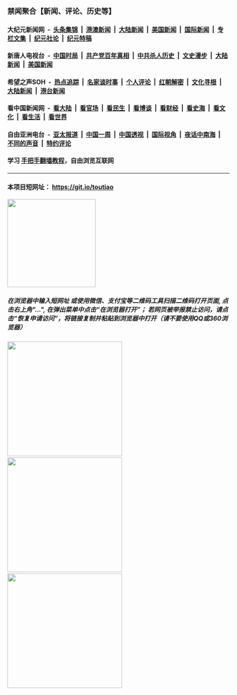 ### 禁闻聚合【新闻、评论、历史等】

#### 大纪元新闻网 &nbsp;-&nbsp; [头条集锦](indexes/E头条集锦.md?t=02071133) &nbsp;|&nbsp; [港澳新闻](indexes/E港澳新闻.md?t=02071133)  &nbsp;|&nbsp; [大陆新闻](indexes/E大陆新闻.md?t=02071133) &nbsp;|&nbsp; [美国新闻](indexes/E美国新闻.md?t=02071133) &nbsp;|&nbsp; [国际新闻](indexes/E国际新闻.md?t=02071133) &nbsp;|&nbsp; [专栏文集](indexes/E专栏文集.md?t=02071133) &nbsp;|&nbsp; [纪元社论](indexes/E纪元社论.md?t=02071133) &nbsp;|&nbsp; [纪元特稿](indexes/E纪元特稿.md?t=02071133) 

#### 新唐人电视台 &nbsp;-&nbsp; [中国时局](indexes/N中国时局.md?t=02071133) &nbsp;|&nbsp; [共产党百年真相](indexes/N共产党百年真相.md?t=02071133) &nbsp;|&nbsp; [中共杀人历史](indexes/N中共杀人历史.md?t=02071133) &nbsp;|&nbsp; [文史漫步](indexes/N文史漫步.md?t=02071133) &nbsp;|&nbsp; [大陆新闻](indexes/N大陆新闻.md?t=02071133) &nbsp;|&nbsp; [美国新闻](indexes/N美国新闻.md?t=02071133)

#### 希望之声SOH &nbsp;-&nbsp; [热点追踪](indexes/H热点追踪.md?t=02071133) &nbsp;|&nbsp; [名家谈时事](indexes/H名家谈时事.md?t=02071133) &nbsp;|&nbsp; [个人评论](indexes/H个人评论.md?t=02071133)  &nbsp;|&nbsp; [红朝解密](indexes/H红朝解密.md?t=02071133) &nbsp;|&nbsp; [文化寻根](indexes/H文化寻根.md?t=02071133) &nbsp;|&nbsp; [大陆新闻](indexes/H大陆新闻.md?t=02071133) &nbsp;|&nbsp; [港台新闻](indexes/H港台新闻.md?t=02071133)

#### 看中国新闻网 &nbsp;-&nbsp; [看大陆](indexes/S看大陆.md?t=02071133) &nbsp;|&nbsp; [看官场](indexes/S看官场.md?t=02071133) &nbsp;|&nbsp; [看民生](indexes/S看民生.md?t=02071133)  &nbsp;|&nbsp; [看博谈](indexes/S看博谈.md?t=02071133) &nbsp;|&nbsp; [看财经](indexes/S看财经.md?t=02071133) &nbsp;|&nbsp; [看史海](indexes/S看史海.md?t=02071133) &nbsp;|&nbsp; [看文化](indexes/S看文化.md?t=02071133) &nbsp;|&nbsp; [看生活](indexes/S看生活.md?t=02071133) &nbsp;|&nbsp; [看世界](indexes/S看世界.md?t=02071133)

#### 自由亚洲电台 &nbsp;-&nbsp; [亚太报道](indexes/R亚太报道.md?t=02071133) &nbsp;|&nbsp; [中国一周](indexes/R中国一周.md?t=02071133) &nbsp;|&nbsp; [中国透视](indexes/R中国透视.md?t=02071133)  &nbsp;|&nbsp; [国际视角](indexes/R国际视角.md?t=02071133) &nbsp;|&nbsp; [夜话中南海](indexes/R夜话中南海.md?t=02071133) &nbsp;|&nbsp; [不同的声音](indexes/R不同的声音.md?t=02071133) &nbsp;|&nbsp; [特约评论](indexes/R特约评论.md?t=02071133)

#### 学习 [手把手翻墙教程](https://github.com/gfw-breaker/guides/wiki)，自由浏览互联网

----

#### 本项目短网址： https://git.io/toutiao
<img src="https://raw.githubusercontent.com/gfw-breaker/banned-news/master/scripts/img/qr.png" width="200px"/>  

##### 在浏览器中输入短网址 或使用微信、支付宝等二维码工具扫描二维码打开页面, 点击右上角"...", 在弹出菜单中点击“在浏览器打开”； 若网页被举报禁止访问，请点击“恢复申请访问”，将链接复制并粘贴到浏览器中打开（请不要使用QQ或360浏览器）

<img src="https://raw.githubusercontent.com/gfw-breaker/banned-news/master/scripts/img/1.png" width="260px"/> &nbsp; <img src="https://raw.githubusercontent.com/gfw-breaker/banned-news/master/scripts/img/2.png" width="260px"/> &nbsp; <img src="https://raw.githubusercontent.com/gfw-breaker/banned-news/master/scripts/img/3.png" width="260px"/>
